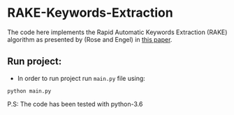 # RAKE-Keywords-Extraction

The code here implements the Rapid Automatic Keywords Extraction (RAKE) algorithm as
presented by (Rose and Engel) in [this paper](https://www.researchgate.net/publication/227988510_Automatic_Keyword_Extraction_from_Individual_Documents).

## Run project:

* In order to run project run `main.py` file using:

```
python main.py
```

P.S: The code has been tested with python-3.6
